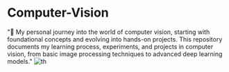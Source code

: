 # Computer-Vision
"🚀 My personal journey into the world of computer vision, starting with foundational concepts and evolving into hands-on projects. This repository documents my learning process, experiments, and projects in computer vision, from basic image processing techniques to advanced deep learning models."
![th](https://github.com/user-attachments/assets/c6bbf95d-a0c3-4526-b280-b3d3b7d652d5)
